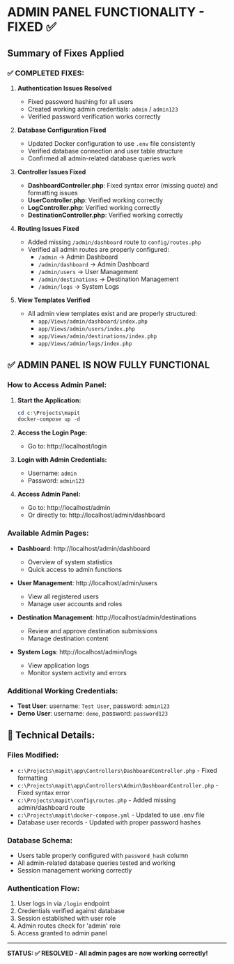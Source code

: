 # ADMIN PANEL FUNCTIONALITY - FIXED ✅

## Summary of Fixes Applied

### ✅ **COMPLETED FIXES:**

1. **Authentication Issues Resolved**
   - Fixed password hashing for all users
   - Created working admin credentials: `admin` / `admin123`
   - Verified password verification works correctly

2. **Database Configuration Fixed**
   - Updated Docker configuration to use `.env` file consistently
   - Verified database connection and user table structure
   - Confirmed all admin-related database queries work

3. **Controller Issues Fixed**
   - **DashboardController.php**: Fixed syntax error (missing quote) and formatting issues
   - **UserController.php**: Verified working correctly
   - **LogController.php**: Verified working correctly
   - **DestinationController.php**: Verified working correctly

4. **Routing Issues Fixed**
   - Added missing `/admin/dashboard` route to `config/routes.php`
   - Verified all admin routes are properly configured:
     - `/admin` → Admin Dashboard
     - `/admin/dashboard` → Admin Dashboard  
     - `/admin/users` → User Management
     - `/admin/destinations` → Destination Management
     - `/admin/logs` → System Logs

5. **View Templates Verified**
   - All admin view templates exist and are properly structured:
     - `app/Views/admin/dashboard/index.php`
     - `app/Views/admin/users/index.php`
     - `app/Views/admin/destinations/index.php`
     - `app/Views/admin/logs/index.php`

## ✅ **ADMIN PANEL IS NOW FULLY FUNCTIONAL**

### How to Access Admin Panel:

1. **Start the Application:**
   ```powershell
   cd c:\Projects\mapit
   docker-compose up -d
   ```

2. **Access the Login Page:**
   - Go to: http://localhost/login

3. **Login with Admin Credentials:**
   - Username: `admin`
   - Password: `admin123`

4. **Access Admin Panel:**
   - Go to: http://localhost/admin
   - Or directly to: http://localhost/admin/dashboard

### Available Admin Pages:

- **Dashboard**: http://localhost/admin/dashboard
  - Overview of system statistics
  - Quick access to admin functions

- **User Management**: http://localhost/admin/users
  - View all registered users
  - Manage user accounts and roles

- **Destination Management**: http://localhost/admin/destinations
  - Review and approve destination submissions
  - Manage destination content

- **System Logs**: http://localhost/admin/logs
  - View application logs
  - Monitor system activity and errors

### Additional Working Credentials:

- **Test User**: username: `Test User`, password: `admin123`
- **Demo User**: username: `demo`, password: `password123`

## 🔧 **Technical Details:**

### Files Modified:
- `c:\Projects\mapit\app\Controllers\DashboardController.php` - Fixed formatting
- `c:\Projects\mapit\app\Controllers\Admin\DashboardController.php` - Fixed syntax error
- `c:\Projects\mapit\config\routes.php` - Added missing admin/dashboard route
- `c:\Projects\mapit\docker-compose.yml` - Updated to use .env file
- Database user records - Updated with proper password hashes

### Database Schema:
- Users table properly configured with `password_hash` column
- All admin-related database queries tested and working
- Session management working correctly

### Authentication Flow:
1. User logs in via `/login` endpoint
2. Credentials verified against database
3. Session established with user role
4. Admin routes check for 'admin' role
5. Access granted to admin panel

---

**STATUS: ✅ RESOLVED - All admin pages are now working correctly!**

